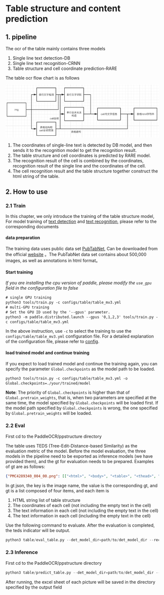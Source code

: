 # Table structure and content prediction

## 1. pipeline
The ocr of the table mainly contains three models
1. Single line text detection-DB
2. Single line text recognition-CRNN
3. Table structure and cell coordinate prediction-RARE

The table ocr flow chart is as follows

![tableocr_pipeline](../../doc/table/tableocr_pipeline.png)

1. The coordinates of single-line text is detected by DB model, and then sends it to the recognition model to get the recognition result.
2. The table structure and cell coordinates is predicted by RARE model.
3. The recognition result of the cell is combined by the coordinates, recognition result of the single line and the coordinates of the cell.
4. The cell recognition result and the table structure together construct the html string of the table.

## 2. How to use


### 2.1 Train

In this chapter, we only introduce the training of the table structure model, For model training of [text detection](../../doc/doc_en/detection_en.md) and [text recognition](../../doc/doc_en/recognition_en.md), please refer to the corresponding documents

#### data preparation  
The training data uses public data set [PubTabNet](https://arxiv.org/abs/1911.10683 ), Can be downloaded from the official [website](https://github.com/ibm-aur-nlp/PubTabNet) 。The PubTabNet data set contains about 500,000 images, as well as annotations in html format。

#### Start training  
*If you are installing the cpu version of paddle, please modify the `use_gpu` field in the configuration file to false*
```shell
# single GPU training
python3 tools/train.py -c configs/table/table_mv3.yml
# multi-GPU training
# Set the GPU ID used by the '--gpus' parameter.
python3 -m paddle.distributed.launch --gpus '0,1,2,3' tools/train.py -c configs/table/table_mv3.yml
```

In the above instruction, use `-c` to select the training to use the `configs/table/table_mv3.yml` configuration file.
For a detailed explanation of the configuration file, please refer to [config](../../doc/doc_en/config_en.md).

#### load trained model and continue training

If you expect to load trained model and continue the training again, you can specify the parameter `Global.checkpoints` as the model path to be loaded.

```shell
python3 tools/train.py -c configs/table/table_mv3.yml -o Global.checkpoints=./your/trained/model
```

**Note**: The priority of `Global.checkpoints` is higher than that of `Global.pretrain_weights`, that is, when two parameters are specified at the same time, the model specified by `Global.checkpoints` will be loaded first. If the model path specified by `Global.checkpoints` is wrong, the one specified by `Global.pretrain_weights` will be loaded.

### 2.2 Eval
First cd to the PaddleOCR/ppstructure directory

The table uses TEDS (Tree-Edit-Distance-based Similarity) as the evaluation metric of the model. Before the model evaluation, the three models in the pipeline need to be exported as inference models (we have provided them), and the gt for evaluation needs to be prepared. Examples of gt are as follows:
```json
{"PMC4289340_004_00.png": [["<html>", "<body>", "<table>", "<thead>", "<tr>", "<td>", "</td>", "<td>", "</td>", "<td>", "</td>", "</tr>", "</thead>", "<tbody>", "<tr>", "<td>", "</td>", "<td>", "</td>", "<td>", "</td>", "</tr>",  "</tbody>", "</table>", "</body>", "</html>"], [[1, 4, 29, 13], [137, 4, 161, 13], [215, 4, 236, 13], [1, 17, 30, 27], [137, 17, 147, 27], [215, 17, 225, 27]], [["<b>", "F", "e", "a", "t", "u", "r", "e", "</b>"], ["<b>", "G", "b", "3", " ", "+", "</b>"], ["<b>", "G", "b", "3", " ", "-", "</b>"], ["<b>", "P", "a", "t", "i", "e", "n", "t", "s", "</b>"], ["6", "2"], ["4", "5"]]]}
```
In gt json, the key is the image name, the value is the corresponding gt, and gt is a list composed of four items, and each item is
1. HTML string list of table structure
2. The coordinates of each cell (not including the empty text in the cell)
3. The text information in each cell (not including the empty text in the cell)
4. The text information in each cell (including the empty text in the cell)

Use the following command to evaluate. After the evaluation is completed, the teds indicator will be output.
```python
python3 table/eval_table.py --det_model_dir=path/to/det_model_dir --rec_model_dir=path/to/rec_model_dir --table_model_dir=path/to/table_model_dir --image_dir=../doc/table/1.png --rec_char_dict_path=../ppocr/utils/dict/table_dict.txt --table_char_dict_path=../ppocr/utils/dict/table_structure_dict.txt --rec_char_type=EN --det_limit_side_len=736 --det_limit_type=min --gt_path=path/to/gt.json
```


### 2.3 Inference
First cd to the PaddleOCR/ppstructure directory

```python
python3 table/predict_table.py --det_model_dir=path/to/det_model_dir --rec_model_dir=path/to/rec_model_dir --table_model_dir=path/to/table_model_dir --image_dir=../doc/table/1.png --rec_char_dict_path=../ppocr/utils/dict/table_dict.txt --table_char_dict_path=../ppocr/utils/dict/table_structure_dict.txt --rec_char_type=EN --det_limit_side_len=736 --det_limit_type=min --output ../output/table
```
After running, the excel sheet of each picture will be saved in the directory specified by the output field
